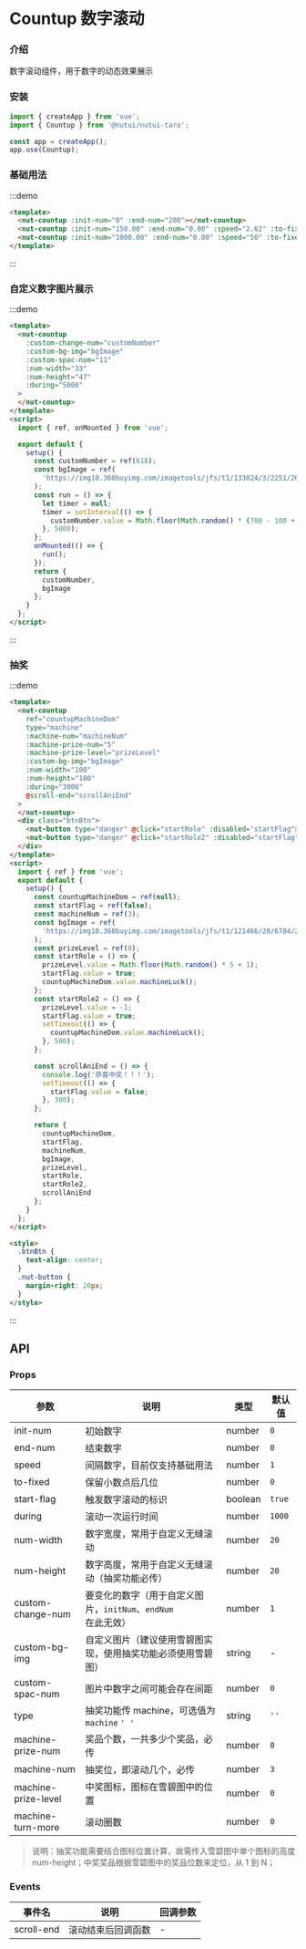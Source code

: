 # Countup 数字滚动

### 介绍

数字滚动组件，用于数字的动态效果展示

### 安装

```javascript
import { createApp } from 'vue';
import { Countup } from '@nutui/nutui-taro';

const app = createApp();
app.use(Countup);
```

### 基础用法

:::demo

```html
<template>
  <nut-countup :init-num="0" :end-num="200"></nut-countup>
  <nut-countup :init-num="150.00" :end-num="0.00" :speed="2.62" :to-fixed="2"></nut-countup>
  <nut-countup :init-num="1000.00" :end-num="0.00" :speed="50" :to-fixed="2"></nut-countup>
</template>
```

:::

### 自定义数字图片展示

:::demo

```html
<template>
  <nut-countup
    :custom-change-num="customNumber"
    :custom-bg-img="bgImage"
    :custom-spac-num="11"
    :num-width="33"
    :num-height="47"
    :during="5000"
  >
  </nut-countup>
</template>
<script>
  import { ref, onMounted } from 'vue';

  export default {
    setup() {
      const customNumber = ref(618);
      const bgImage = ref(
        'https://img10.360buyimg.com/imagetools/jfs/t1/133024/3/2251/2646/5ee7549aE8dc02d7e/de6901b6c72db396.png'
      );
      const run = () => {
        let timer = null;
        timer = setInterval(() => {
          customNumber.value = Math.floor(Math.random() * (700 - 100 + 1) + 100);
        }, 5000);
      };
      onMounted(() => {
        run();
      });
      return {
        customNumber,
        bgImage
      };
    }
  };
</script>
```

:::

### 抽奖

:::demo

```html
<template>
  <nut-countup
    ref="countupMachineDom"
    type="machine"
    :machine-num="machineNum"
    :machine-prize-num="5"
    :machine-prize-level="prizeLevel"
    :custom-bg-img="bgImage"
    :num-width="100"
    :num-height="100"
    :during="3000"
    @scroll-end="scrollAniEnd"
  >
  </nut-countup>
  <div class="btnBtn">
    <nut-button type="danger" @click="startRole" :disabled="startFlag"> 中奖 </nut-button>
    <nut-button type="danger" @click="startRole2" :disabled="startFlag"> 不中奖 </nut-button>
  </div>
</template>
<script>
  import { ref } from 'vue';
  export default {
    setup() {
      const countupMachineDom = ref(null);
      const startFlag = ref(false);
      const machineNum = ref(3);
      const bgImage = ref(
        'https://img10.360buyimg.com/imagetools/jfs/t1/121466/20/6784/28830/5f06e7f2Edbb8998c/9bdd9e7b24dff9fe.png'
      );
      const prizeLevel = ref(0);
      const startRole = () => {
        prizeLevel.value = Math.floor(Math.random() * 5 + 1);
        startFlag.value = true;
        countupMachineDom.value.machineLuck();
      };
      const startRole2 = () => {
        prizeLevel.value = -1;
        startFlag.value = true;
        setTimeout(() => {
          countupMachineDom.value.machineLuck();
        }, 500);
      };

      const scrollAniEnd = () => {
        console.log('恭喜中奖！！！');
        setTimeout(() => {
          startFlag.value = false;
        }, 300);
      };

      return {
        countupMachineDom,
        startFlag,
        machineNum,
        bgImage,
        prizeLevel,
        startRole,
        startRole2,
        scrollAniEnd
      };
    }
  };
</script>

<style>
  .btnBtn {
    text-align: center;
  }
  .nut-button {
    margin-right: 20px;
  }
</style>
```

:::

## API

### Props

| 参数 | 说明 | 类型 | 默认值 |
|  ---  |  ---  |  ---  |  ---  |
| init-num | 初始数字 | number | `0` |
| end-num | 结束数字 | number | `0` |
| speed | 间隔数字，目前仅支持基础用法 | number | `1` |
| to-fixed | 保留小数点后几位 | number | `0` |
| start-flag | 触发数字滚动的标识 | boolean | `true` |
| during | 滚动一次运行时间 | number | `1000` |
| num-width | 数字宽度，常用于自定义无缝滚动 | number | `20` |
| num-height | 数字高度，常用于自定义无缝滚动（抽奖功能必传） | number | `20` |
| custom-change-num | 要变化的数字（用于自定义图片，`initNum`、`endNum` 在此无效） | number | `1` |
| custom-bg-img | 自定义图片（建议使用雪碧图实现，使用抽奖功能必须使用雪碧图） | string | - |
| custom-spac-num | 图片中数字之间可能会存在间距 | number | `0` |
| type | 抽奖功能传 machine，可选值为 `machine` `' '` | string | `''` |
| machine-prize-num | 奖品个数，一共多少个奖品，必传 | number | `0` |
| machine-num | 抽奖位，即滚动几个，必传 | number | `3` |
| machine-prize-level | 中奖图标，图标在雪碧图中的位置 | number | `0` |
| machine-turn-more | 滚动圈数 | number | `0` |

> 说明：抽奖功能需要结合图标位置计算，故需传入雪碧图中单个图标的高度 num-height；中奖奖品根据雪碧图中的奖品位数来定位，从 1 到 N；

### Events

| 事件名 | 说明 | 回调参数 |
|  ---  |  ---  |  ---  |
| scroll-end | 滚动结束后回调函数 | - |

